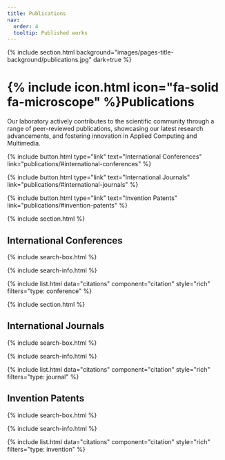 ```yaml
---
title: Publications
nav:
  order: 4
  tooltip: Published works
---
```


{% include section.html background="images/pages-title-background/publications.jpg" dark=true %}
# {% include icon.html icon="fa-solid fa-microscope" %}Publications

Our laboratory actively contributes to the scientific community through a range of peer-reviewed publications, showcasing our latest research advancements, and fostering innovation in Applied Computing and Multimedia.

{%
  include button.html
  type="link"
  text="International Conferences"
  link="publications/#international-conferences"
%}

{%
  include button.html
  type="link"
  text="International Journals"
  link="publications/#international-journals"
%}

{%
  include button.html
  type="link"
  text="Invention Patents"
  link="publications/#invention-patents"
%}

{% include section.html %}

## International Conferences

{% include search-box.html %}

{% include search-info.html %}

{% include list.html data="citations" component="citation" style="rich" filters="type: conference" %}

{% include section.html %}

## International Journals

{% include search-box.html %}

{% include search-info.html %}

{% include list.html data="citations" component="citation" style="rich" filters="type: journal" %}

## Invention Patents

{% include search-box.html %}

{% include search-info.html %}

{% include list.html data="citations" component="citation" style="rich" filters="type: invention" %}
